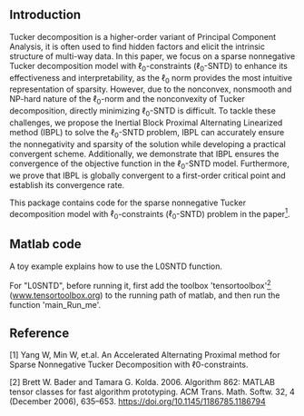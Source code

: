 ## Introduction
Tucker decomposition is a higher-order variant of Principal Component Analysis, it is often used to find hidden factors and elicit the intrinsic structure of multi-way data. In this paper, we focus on a sparse nonnegative  Tucker decomposition  model with $\ell_0$-constraints ($\ell_0$-SNTD) to enhance its effectiveness and interpretability, as the $\ell_0$ norm provides the most intuitive representation of sparsity. However, due to the nonconvex, nonsmooth and NP-hard nature of the $\ell_0$-norm and the nonconvexity of Tucker decomposition, directly minimizing $\ell_0$-SNTD is difficult. To tackle these challenges, we propose the Inertial Block Proximal Alternating Linearized method (IBPL) to solve the $\ell_0$-SNTD problem, IBPL can accurately ensure the nonnegativity and sparsity of the solution while developing a practical convergent scheme. Additionally, we demonstrate that IBPL ensures the convergence of the objective function in the $\ell_0$-SNTD model. Furthermore, we prove that IBPL is globally convergent to a first-order critical point and establish its convergence rate. 

This package contains code for the sparse nonnegative  Tucker decomposition  model with $\ell_0$-constraints ($\ell_0$-SNTD) problem in the paper[<sup>1</sup>](#refer-id). 

## Matlab code
A toy example explains how to use the L0SNTD function. 

For "L0SNTD", before running it, first add the toolbox 'tensortoolbox'[<sup>2</sup>](#refer-id) (www.tensortoolbox.org) to the running path of matlab, and then run the function 'main_Run_me'. 
 

## Reference
<div id="refer-id"></div>
[1] Yang W, Min W, et.al. An Accelerated Alternating Proximal method for Sparse Nonnegative Tucker Decomposition with ℓ0-constraints.

[2] Brett W. Bader and Tamara G. Kolda. 2006. Algorithm 862: MATLAB tensor classes for fast algorithm prototyping. ACM Trans. Math. Softw. 32, 4 (December 2006), 635–653. https://doi.org/10.1145/1186785.1186794
